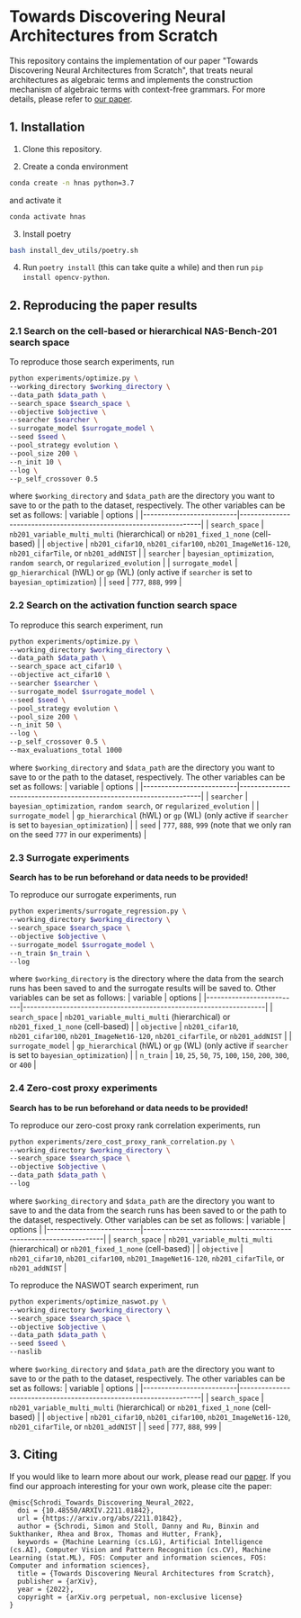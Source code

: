 # Towards Discovering Neural Architectures from Scratch
This repository contains the implementation of our paper "Towards Discovering Neural Architectures from Scratch",
that treats neural architectures as algebraic terms and implements the construction mechanism of algebraic terms with context-free grammars.
For more details, please refer to [our paper](https://arxiv.org/abs/2211.01842).

## 1. Installation
1. Clone this repository.

2. Create a conda environment

```bash
conda create -n hnas python=3.7
```

and activate it

```bash
conda activate hnas
```

3. Install poetry

```bash
bash install_dev_utils/poetry.sh
```

4. Run `poetry install` (this can take quite a while) and then run `pip install opencv-python`.

## 2. Reproducing the paper results
### 2.1 Search on the cell-based or hierarchical NAS-Bench-201 search space
To reproduce those search experiments, run

```bash
python experiments/optimize.py \
--working_directory $working_directory \
--data_path $data_path \
--search_space $search_space \
--objective $objective \
--searcher $searcher \
--surrogate_model $surrogate_model \
--seed $seed \
--pool_strategy evolution \
--pool_size 200 \
--n_init 10 \
--log \
--p_self_crossover 0.5
```
where `$working_directory` and `$data_path` are the directory you want to save to or the path to the dataset, respectively. The other variables can be set as follows:
| variable          | options                                                       |
|--------------------------|-------------------------------------------------------------------|
| `search_space`         | `nb201_variable_multi_multi` (hierarchical) or `nb201_fixed_1_none` (cell-based)     |
| `objective` | `nb201_cifar10`, `nb201_cifar100`, `nb201_ImageNet16-120`, `nb201_cifarTile`, or `nb201_addNIST`   |
| `searcher`      | `bayesian_optimization`, `random search`, or `regularized_evolution`     |
| `surrogate_model`       | `gp_hierarchical` (hWL) or `gp` (WL) (only active if `searcher` is set to `bayesian_optimization`) |
| `seed`      | `777`, `888`, `999`                     |

### 2.2 Search on the activation function search space
To reproduce this search experiment, run

```bash
python experiments/optimize.py \
--working_directory $working_directory \
--data_path $data_path \
--search_space act_cifar10 \
--objective act_cifar10 \
--searcher $searcher \
--surrogate_model $surrogate_model \
--seed $seed \
--pool_strategy evolution \
--pool_size 200 \
--n_init 50 \
--log \
--p_self_crossover 0.5 \
--max_evaluations_total 1000
```
where `$working_directory` and `$data_path` are the directory you want to save to or the path to the dataset, respectively.
The other variables can be set as follows:
| variable          | options                                                       |
|--------------------------|-------------------------------------------------------------------|
| `searcher`      | `bayesian_optimization`, `random search`, or `regularized_evolution`     |
| `surrogate_model`       | `gp_hierarchical` (hWL) or `gp` (WL) (only active if `searcher` is set to `bayesian_optimization`) |
| `seed`      | `777`, `888`, `999` (note that we only ran on the seed `777` in our experiments)                    |

### 2.3 Surrogate experiments
**Search has to be run beforehand or data needs to be provided!**

To reproduce our surrogate experiments, run

```bash
python experiments/surrogate_regression.py \
--working_directory $working_directory \
--search_space $search_space \
--objective $objective \
--surrogate_model $surrogate_model \
--n_train $n_train \
--log
```
where `$working_directory` is the directory where the data from the search runs has been saved to and the surrogate results will be saved to. Other variables can be set as follows:
| variable          | options                                                       |
|--------------------------|-------------------------------------------------------------------|
| `search_space`         | `nb201_variable_multi_multi` (hierarchical) or `nb201_fixed_1_none` (cell-based)     |
| `objective` | `nb201_cifar10`, `nb201_cifar100`, `nb201_ImageNet16-120`, `nb201_cifarTile`, or `nb201_addNIST`   |
| `surrogate_model`       | `gp_hierarchical` (hWL) or `gp` (WL) (only active if `searcher` is set to `bayesian_optimization`) |
| `n_train`      | `10`, `25`, `50`, `75`, `100`, `150`, `200`, `300`, or `400`                     |

### 2.4 Zero-cost proxy experiments
**Search has to be run beforehand or data needs to be provided!**

To reproduce our zero-cost proxy rank correlation experiments, run

```bash
python experiments/zero_cost_proxy_rank_correlation.py \
--working_directory $working_directory \
--search_space $search_space \
--objective $objective \
--data_path $data_path \
--log
```
where `$working_directory` and `$data_path` are the directory you want to save to and the data from the search runs has been saved to or the path to the dataset, respectively.
Other variables can be set as follows:
| variable          | options                                                       |
|--------------------------|-------------------------------------------------------------------|
| `search_space`         | `nb201_variable_multi_multi` (hierarchical) or `nb201_fixed_1_none` (cell-based)     |
| `objective` | `nb201_cifar10`, `nb201_cifar100`, `nb201_ImageNet16-120`, `nb201_cifarTile`, or `nb201_addNIST`   |

To reproduce the NASWOT search experiment, run
```bash
python experiments/optimize_naswot.py \
--working_directory $working_directory \
--search_space $search_space \
--objective $objective \
--data_path $data_path \
--seed $seed \
--naslib
```
where `$working_directory` and `$data_path` are the directory you want to save to or the path to the dataset, respectively. The other variables can be set as follows:
| variable          | options                                                       |
|--------------------------|-------------------------------------------------------------------|
| `search_space`         | `nb201_variable_multi_multi` (hierarchical) or `nb201_fixed_1_none` (cell-based)     |
| `objective` | `nb201_cifar10`, `nb201_cifar100`, `nb201_ImageNet16-120`, `nb201_cifarTile`, or `nb201_addNIST`   |
| `seed`      | `777`, `888`, `999`                     |

## 3. Citing
If you would like to learn more about our work, please read our [paper](https://arxiv.org/abs/2211.01842).
If you find our approach interesting for your own work, please cite the paper:
```
@misc{Schrodi_Towards_Discovering_Neural_2022,
  doi = {10.48550/ARXIV.2211.01842},
  url = {https://arxiv.org/abs/2211.01842},
  author = {Schrodi, Simon and Stoll, Danny and Ru, Binxin and Sukthanker, Rhea and Brox, Thomas and Hutter, Frank},
  keywords = {Machine Learning (cs.LG), Artificial Intelligence (cs.AI), Computer Vision and Pattern Recognition (cs.CV), Machine Learning (stat.ML), FOS: Computer and information sciences, FOS: Computer and information sciences},
  title = {Towards Discovering Neural Architectures from Scratch},
  publisher = {arXiv},
  year = {2022},
  copyright = {arXiv.org perpetual, non-exclusive license}
}
```
